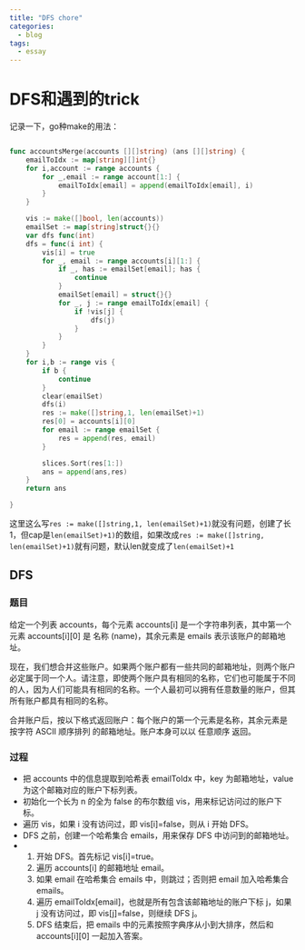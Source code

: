 ```yaml
---
title: "DFS chore"
categories:
  - blog
tags:
  - essay
---
```


# DFS和遇到的trick

记录一下，go种make的用法：

```go

func accountsMerge(accounts [][]string) (ans [][]string) {
    emailToIdx := map[string][]int{}
    for i,account := range accounts {
        for _,email := range account[1:] {
            emailToIdx[email] = append(emailToIdx[email], i)
        }
    }

    vis := make([]bool, len(accounts))
    emailSet := map[string]struct{}{}
    var dfs func(int)
    dfs = func(i int) {
        vis[i] = true
        for _, email := range accounts[i][1:] {
            if _, has := emailSet[email]; has {
                continue
            }
            emailSet[email] = struct{}{}
            for _, j := range emailToIdx[email] {
                if !vis[j] {
                    dfs(j)
                }
            }
        }
    }
    for i,b := range vis {
        if b {
            continue
        }
        clear(emailSet)
        dfs(i)
        res := make([]string,1, len(emailSet)+1)
        res[0] = accounts[i][0]
        for email := range emailSet {
            res = append(res, email)
        }

        slices.Sort(res[1:])
        ans = append(ans,res)
    }
    return ans

}

```

这里这么写`res := make([]string,1, len(emailSet)+1)`就没有问题，创建了长1，但cap是`len(emailSet)+1)`的数组，如果改成`res := make([]string, len(emailSet)+1)`就有问题，默认len就变成了`len(emailSet)+1`

## DFS
### 题目

给定一个列表 accounts，每个元素 accounts[i] 是一个字符串列表，其中第一个元素 accounts[i][0] 是 名称 (name)，其余元素是 emails 表示该账户的邮箱地址。

现在，我们想合并这些账户。如果两个账户都有一些共同的邮箱地址，则两个账户必定属于同一个人。请注意，即使两个账户具有相同的名称，它们也可能属于不同的人，因为人们可能具有相同的名称。一个人最初可以拥有任意数量的账户，但其所有账户都具有相同的名称。

合并账户后，按以下格式返回账户：每个账户的第一个元素是名称，其余元素是 按字符 ASCII 顺序排列 的邮箱地址。账户本身可以以 任意顺序 返回。

### 过程

- 把 accounts 中的信息提取到哈希表 emailToIdx 中，key 为邮箱地址，value 为这个邮箱对应的账户下标列表。
- 初始化一个长为 n 的全为 false 的布尔数组 vis，用来标记访问过的账户下标。
- 遍历 vis，如果 i 没有访问过，即 vis[i]=false，则从 i 开始 DFS。
- DFS 之前，创建一个哈希集合 emails，用来保存 DFS 中访问到的邮箱地址。
- 1. 开始 DFS。首先标记 vis[i]=true。
  2. 遍历 accounts[i] 的邮箱地址 email。
  3. 如果 email 在哈希集合 emails 中，则跳过；否则把 email 加入哈希集合 emails。
  4. 遍历 emailToIdx[email]，也就是所有包含该邮箱地址的账户下标 j，如果 j 没有访问过，即 vis[j]=false，则继续 DFS j。
  5. DFS 结束后，把 emails 中的元素按照字典序从小到大排序，然后和 accounts[i][0] 一起加入答案。

